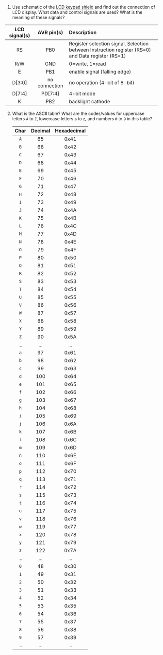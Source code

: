  1. Use schematic of the [LCD keypad shield](https://oshwlab.com/tomas.fryza/arduino-shields) and find out the connection of LCD display. What data and control signals are used? What is the meaning of these signals?

   | **LCD signal(s)** | **AVR pin(s)** | **Description** |
   | :-: | :-: | :-- |
   | RS | PB0 | Register selection signal. Selection between Instruction register (RS=0) and Data register (RS=1) |
   | R/W | GND | 0=write, 1=read |
   | E | PB1 | enable signal (falling edge) |
   | D[3:0] | no connection | no operation (4-bit of 8-bit) |
   | D[7:4] | PD[7:4] | 4-bit mode |
   | K | PB2 | backlight cathode |

2. What is the ASCII table? What are the codes/values for uppercase letters `A` to `Z`, lowercase letters `a` to `z`, and numbers `0` to `9` in this table?

   | **Char** | **Decimal** | **Hexadecimal** |
   | :-: | :-: | :-: |
   | `A` | 65 | 0x41 |
   | `B` | 66 | 0x42 |
   | `C` | 67 | 0x43 |
   | `D` | 68 | 0x44 |
   | `E` | 69 | 0x45 |
   | `F` | 70 | 0x46 |
   | `G` | 71 | 0x47 |
   | `H` | 72 | 0x48 |
   | `I` | 73 | 0x49 |
   | `J` | 74 | 0x4A |
   | `K` | 75 | 0x4B |
   | `L` | 76 | 0x4C |
   | `M` | 77 | 0x4D |
   | `N` | 78 | 0x4E |
   | `O` | 79 | 0x4F |
   | `P` | 80 | 0x50 |
   | `Q` | 81 | 0x51 |
   | `R` | 82 | 0x52 |
   | `S` | 83 | 0x53 |
   | `T` | 84 | 0x54 |
   | `U` | 85 | 0x55 |
   | `V` | 86 | 0x56 |
   | `W` | 87 | 0x57 |
   | `X` | 88 | 0x58 |
   | `Y` | 89 | 0x59 |
   | `Z` | 90 | 0x5A |
   | ... | ... | ... |
   | `a` | 97 | 0x61 |
   | `b` | 98 | 0x62 |
   | `c` | 99 | 0x63 |
   | `d` | 100 | 0x64 |
   | `e` | 101 | 0x65 |
   | `f` | 102 | 0x66 |
   | `g` | 103 | 0x67 |
   | `h` | 104 | 0x68 |
   | `i` | 105 | 0x69 |
   | `j` | 106 | 0x6A |
   | `k` | 107 | 0x6B |
   | `l` | 108 | 0x6C |
   | `m` | 109 | 0x6D |
   | `n` | 110 | 0x6E |
   | `o` | 111 | 0x6F |
   | `p` | 112 | 0x70 |
   | `q` | 113 | 0x71 |
   | `r` | 114 | 0x72 |
   | `s` | 115 | 0x73 |
   | `t` | 116 | 0x74 |
   | `u` | 117 | 0x75 |
   | `v` | 118 | 0x76 |
   | `w` | 119 | 0x77 |
   | `x` | 120 | 0x78 |
   | `y` | 121 | 0x79 |
   | `z` | 122 | 0x7A |
   | ... | ... | ... |
   | `0` | 48 | 0x30 |
   | `1` | 49 | 0x31 |
   | `2` | 50 | 0x32 |
   | `3` | 51 | 0x33 |
   | `4` | 52 | 0x34 |
   | `5` | 53 | 0x35 |
   | `6` | 54 | 0x36 |
   | `7` | 55 | 0x37 |
   | `8` | 56 | 0x38 |
   | `9` | 57 | 0x39 |
   | ... | ... | ... |
